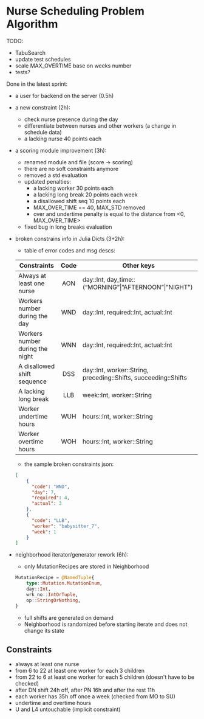 # Nurse Scheduling Problem Algorithm

TODO:
 - TabuSearch
 - update test schedules
 - scale MAX_OVERTIME base on weeks number
 - tests?

Done in the latest sprint:
 - a user for backend on the server (0.5h)
 - a new constraint (2h):
    - check nurse presence during the day
    - differentiate between nurses and other workers (a change in schedule data)
    - a lacking nurse 40 points each
 - a scoring module improvement (3h):
    - renamed module and file (score -> scoring)
    - there are no soft constraints anymore
    - removed a std evaluation
    - updated penalties:
        - a lacking worker 30 points each
        - a lacking long break 20 points each week
        - a disallowed shift seq 10 points each
        - MAX_OVER_TIME == 40, MAX_STD removed
        - over and undertime penalty is equal to the distance from <0, MAX_OVER_TIME>
    - fixed bug in long breaks evaluation
 - broken constrains info in Julia Dicts (3+2h):
    - table of error codes and msg descs:

    |Constraints                    |Code|Other keys                                                     |
    |-------------------------------|:--:|---------------------------------------------------------------|
    |Always at least one nurse      |AON |day::Int, day_time::(“MORNING”&#124;”AFTERNOON”&#124;”NIGHT”)  |
    |Workers number during the day  |WND |day::Int, required::Int, actual::Int                           |
    |Workers number during the night|WNN |day::Int, required::Int, actual::Int                           |
    |A disallowed shift sequence    |DSS |day::Int, worker::String, preceding::Shifts, succeeding::Shifts|
    |A lacking long break           |LLB |week::Int, worker::String                                      |
    |Worker undertime hours         |WUH |hours::Int, worker::String                                     |
    |Worker overtime hours          |WOH |hours::Int, worker::String                                     |

    - the sample broken constraints json:

    ```json
    [
        {
          "code": "WND",
          "day": 7,
          "required": 4,
          "actual": 3
        },
        {
          "code": "LLB",
          "worker": "babysitter_7",
          "week": 1
        }
    ]
    ```
 - neighborhood iterator/generator rework (6h):
    - only MutationRecipes are stored in Neighborhood

    ```julia
    MutationRecipe = @NamedTuple{
        type::Mutation.MutationEnum,
        day::Int,
        wrk_no::IntOrTuple,
        op::StringOrNothing,
    }
    ```
    - full shifts are generated on demand
    - Neighborhood is randomized before starting iterate and does not change its state

## Constraints
 - always at least one nurse
 - from 6 to 22 at least one worker for each 3 children
 - from 22 to 6 at least one worker for each 5 children (doesn't have to be checked)
 - after DN shift 24h off, after PN 16h and after the rest 11h
 - each worker has 35h off once a week (checked from MO to SU)
 - undertime and overtime hours
 - U and L4 untouchable (implicit constraint)

